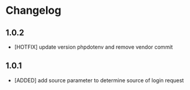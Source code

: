 # Changelog

## 1.0.2

- [HOTFIX] update version phpdotenv and remove vendor commit

## 1.0.1

- [ADDED] add source parameter to determine source of login request
